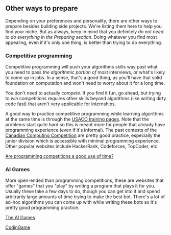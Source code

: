## Other ways to prepare

Depending on your preferences and personality, there are other ways to prepare besides building side projects. We're listing them here to help you find your niche. But as always, keep in mind that you definitely *do not need to do everything in the Preparing section*. Doing whatever you find most appealing, even if it's only one thing, is better than trying to do everything.

### Competitive programming

Competitive programming will push your algorithms skills way past what you need to pass *the algorithmic portion of* most interviews, or what's likely to come up in jobs. In a sense, that's a good thing, as you'll have that solid foundation on computation and won't need to worry about it for a long time.

You don't need to actually *compete*. If you find it fun, go ahead, but trying to *win* competitions requires other skills beyond algorithms (like writing dirty code fast) that aren't very applicable for internships.

A good way to practice competitive programming while learning algorithms at the same time is through the [USACO training pages](http://www.usaco.org/index.php?page=training). Note that the problems start quite hard so this is meant more for people that already have programming experience (even if it's informal). The past contests of the [Canadian Computing Competition](http://www.cemc.uwaterloo.ca/contests/computing.html) are pretty good practice, especially the junior division which is accessible with minimal programming experience. Other popular websites include HackerRank, Codeforces, TopCoder, etc.

[Are programming competitions a good use of time?](https://luckytoilet.wordpress.com/2016/12/23/are-programming-competitions-a-good-use-of-time/)

### AI Games

More open-ended than programming competitions, these are websites that offer "games" that you "play" by writing a program that plays it for you. Usually these take a few days to do, though you can get into it and spend arbitrarily large amounts of time trying to make the best bot. There's a lot of ad-hoc algorithms you can come up with while writing these bots so it's pretty good programming practice.

[The AI Games](http://theaigames.com/)

[CodinGame](https://www.codingame.com/)
